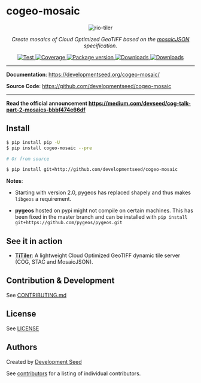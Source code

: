 # cogeo-mosaic

<p align="center">
  <img src="https://user-images.githubusercontent.com/10407788/73185274-c41dc900-40eb-11ea-8b67-f79c0682c3b0.jpg" style="max-width: 800px;" alt="rio-tiler"></a>
</p>
<p align="center">
  <em>Create mosaics of Cloud Optimized GeoTIFF based on the <a href='https://github.com/developmentseed/mosaicjson-spec'>mosaicJSON</a> specification.</em>
</p>
<p align="center">
  <a href="https://github.com/developmentseed/cogeo-mosaic/actions?query=workflow%3ACI" target="_blank">
      <img src="https://github.com/developmentseed/cogeo-mosaic/workflows/CI/badge.svg" alt="Test">
  </a>
  <a href="https://codecov.io/gh/developmentseed/cogeo-mosaic" target="_blank">
      <img src="https://codecov.io/gh/developmentseed/cogeo-mosaic/branch/master/graph/badge.svg" alt="Coverage">
  </a>
  <a href="https://pypi.org/project/cogeo-mosaic" target="_blank">
      <img src="https://img.shields.io/pypi/v/cogeo-mosaic?color=%2334D058&label=pypi%20package" alt="Package version">
  </a>

  <a href="https://pypistats.org/packages/cogeo-mosaic" target="_blank">
      <img src="https://img.shields.io/pypi/dm/cogeo-mosaic.svg" alt="Downloads">
  </a>
  <a href="https://github.com/developmentseed/cogeo-mosaic/blob/master/LICENSE" target="_blank">
      <img src="https://img.shields.io/github/license/developmentseed/cogeo-mosaic.svg" alt="Downloads">
  </a>
</p>

---

**Documentation**: <a href="https://developmentseed.org/cogeo-mosaic/" target="_blank">https://developmentseed.org/cogeo-mosaic/</a>

**Source Code**: <a href="https://github.com/developmentseed/cogeo-mosaic" target="_blank">https://github.com/developmentseed/cogeo-mosaic</a>

---

**Read the official announcement https://medium.com/devseed/cog-talk-part-2-mosaics-bbbf474e66df**

## Install
```bash
$ pip install pip -U
$ pip install cogeo-mosaic --pre

# Or from source

$ pip install git+http://github.com/developmentseed/cogeo-mosaic
```

**Notes**:

- Starting with version 2.0, pygeos has replaced shapely and thus makes `libgeos` a requirement.

- **pygeos** hosted on pypi might not compile on certain machines. This has been fixed in the master branch and can be installed with `pip install git+https://github.com/pygeos/pygeos.git`


## See it in action

- [**TiTiler**](http://github.com/developmentseed/titiler): A lightweight Cloud Optimized GeoTIFF dynamic tile server (COG, STAC and MosaicJSON).

## Contribution & Development

See [CONTRIBUTING.md](https://github.com/developmentseed/cogeo-mosaic/blob/master/CONTRIBUTING.md)

## License

See [LICENSE](https://github.com/developmentseed/cogeo-mosaic/blob/master/LICENSE)

## Authors

Created by [Development Seed](<http://developmentseed.org>)

See [contributors](https://github.com/developmentseed/cogeo-mosaic/graphs/contributors) for a listing of individual contributors.
